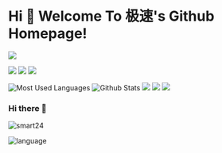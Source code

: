 # Hi 🎉 Welcome To 极速's Github Homepage!

<img src="https://readme-typing-svg.herokuapp.com/?lines=Hello,%20Visitor!;Welcome%20To%20My%20Github%20Homepage!&font=Roboto" />

<p>
<img src="https://img.shields.io/static/v1?label=Program&message=Android&color=blue"/>
<a href="https://juejin.cn/user/3720403075742942"><img src="https://img.shields.io/static/v1?label=Blog&message=JueJin&color=red"/></a>
<img src="https://visitor-badge.glitch.me/badge?page_id=https://github.com/smart24&right_color=red" />
</p>

![Most Used Languages](https://github-readme-stats.vercel.app/api/top-langs/?username=smart24&theme=light&layout=compact)
![Github Stats](https://github-readme-stats.vercel.app/api?username=smart24&show_icons=true&theme=light&count_private=true)
![](https://stats.justsong.cn/api/csdn?id=wangzirui32&theme=dark)
![](https://stats.justsong.cn/api/bilibili/?id=1513364019&theme=dark)
![](https://activity-graph.herokuapp.com/graph?username=wangzirui32&theme=github)


### Hi there 👋  

![smart24](https://github-readme-stats.vercel.app/api?username=smart24&show_icons=true&theme=light&count_private=true)  

![language](https://github-readme-stats.vercel.app/api/top-langs/?username=smart24&theme=light&layout=compact)  

<!--
**smart24/smart24** is a ✨ _special_ ✨ repository because its `README.md` (this file) appears on your GitHub profile.

Here are some ideas to get you started:

- 🔭 I’m currently working on ...
- 🌱 I’m currently learning ...
- 👯 I’m looking to collaborate on ...
- 🤔 I’m looking for help with ...
- 💬 Ask me about ...
- 📫 How to reach me: ...
- 😄 Pronouns: ...
- ⚡ Fun fact: ...
-->
